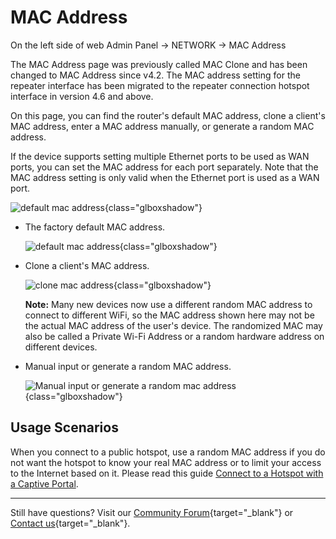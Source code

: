 # MAC Address

On the left side of web Admin Panel -> NETWORK -> MAC Address

The MAC Address page was previously called MAC Clone and has been changed to MAC Address since v4.2.
The MAC address setting for the repeater interface has been migrated to the repeater connection hotspot interface in version 4.6 and above.

On this page, you can find the router's default MAC address, clone a client's MAC address, enter a MAC address manually, or generate a random MAC address.

If the device supports setting multiple Ethernet ports to be used as WAN ports, you can set the MAC address for each port separately. Note that the MAC address setting is only valid when the Ethernet port is used as a WAN port.

![default mac address](https://static.gl-inet.com/docs/router/en/4/interface_guide/mac_address/mac_address.png){class="glboxshadow"}

* The factory default MAC address.

    ![default mac address](https://static.gl-inet.com/docs/router/en/4/interface_guide/mac_address/factory_default.png){class="glboxshadow"}

* Clone a client's MAC address.

    ![clone mac address](https://static.gl-inet.com/docs/router/en/4/interface_guide/mac_address/clone.png){class="glboxshadow"}

    **Note:** Many new devices now use a different random MAC address to connect to different WiFi, so the MAC address shown here may not be the actual MAC address of the user's device. The randomized MAC may also be called a Private Wi-Fi Address or a random hardware address on different devices.

* Manual input or generate a random MAC address.

    ![Manual input or generate a random mac address](https://static.gl-inet.com/docs/router/en/4/interface_guide/mac_address/manual.png){class="glboxshadow"}

## Usage Scenarios

When you connect to a public hotspot, use a random MAC address if you do not want the hotspot to know your real MAC address or to limit your access to the Internet based on it. Please read this guide [Connect to a Hotspot with a Captive Portal](../faq/connect_to_a_hotspot_with_captive_portal.md).

---

Still have questions? Visit our [Community Forum](https://forum.gl-inet.com){target="_blank"} or [Contact us](https://www.gl-inet.com/contacts/){target="_blank"}.
